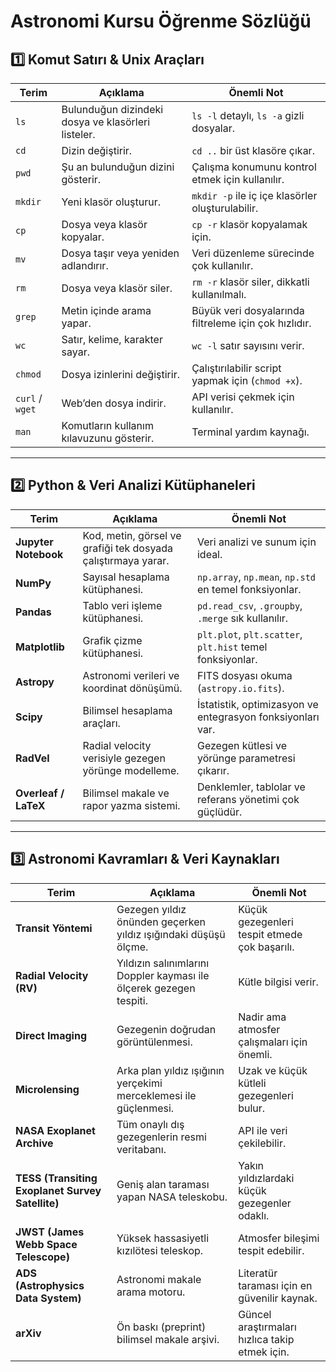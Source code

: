# Astronomi Kursu Öğrenme Sözlüğü

## 1️⃣ Komut Satırı & Unix Araçları

| Terim | Açıklama | Önemli Not |
|-------|----------|------------|
| `ls` | Bulunduğun dizindeki dosya ve klasörleri listeler. | `ls -l` detaylı, `ls -a` gizli dosyalar. |
| `cd` | Dizin değiştirir. | `cd ..` bir üst klasöre çıkar. |
| `pwd` | Şu an bulunduğun dizini gösterir. | Çalışma konumunu kontrol etmek için kullanılır. |
| `mkdir` | Yeni klasör oluşturur. | `mkdir -p` ile iç içe klasörler oluşturulabilir. |
| `cp` | Dosya veya klasör kopyalar. | `cp -r` klasör kopyalamak için. |
| `mv` | Dosya taşır veya yeniden adlandırır. | Veri düzenleme sürecinde çok kullanılır. |
| `rm` | Dosya veya klasör siler. | `rm -r` klasör siler, dikkatli kullanılmalı. |
| `grep` | Metin içinde arama yapar. | Büyük veri dosyalarında filtreleme için çok hızlıdır. |
| `wc` | Satır, kelime, karakter sayar. | `wc -l` satır sayısını verir. |
| `chmod` | Dosya izinlerini değiştirir. | Çalıştırılabilir script yapmak için (`chmod +x`). |
| `curl` / `wget` | Web’den dosya indirir. | API verisi çekmek için kullanılır. |
| `man` | Komutların kullanım kılavuzunu gösterir. | Terminal yardım kaynağı. |

---

## 2️⃣ Python & Veri Analizi Kütüphaneleri

| Terim | Açıklama | Önemli Not |
|-------|----------|------------|
| **Jupyter Notebook** | Kod, metin, görsel ve grafiği tek dosyada çalıştırmaya yarar. | Veri analizi ve sunum için ideal. |
| **NumPy** | Sayısal hesaplama kütüphanesi. | `np.array`, `np.mean`, `np.std` en temel fonksiyonlar. |
| **Pandas** | Tablo veri işleme kütüphanesi. | `pd.read_csv`, `.groupby`, `.merge` sık kullanılır. |
| **Matplotlib** | Grafik çizme kütüphanesi. | `plt.plot`, `plt.scatter`, `plt.hist` temel fonksiyonlar. |
| **Astropy** | Astronomi verileri ve koordinat dönüşümü. | FITS dosyası okuma (`astropy.io.fits`). |
| **Scipy** | Bilimsel hesaplama araçları. | İstatistik, optimizasyon ve entegrasyon fonksiyonları var. |
| **RadVel** | Radial velocity verisiyle gezegen yörünge modelleme. | Gezegen kütlesi ve yörünge parametresi çıkarır. |
| **Overleaf / LaTeX** | Bilimsel makale ve rapor yazma sistemi. | Denklemler, tablolar ve referans yönetimi çok güçlüdür. |

---

## 3️⃣ Astronomi Kavramları & Veri Kaynakları

| Terim | Açıklama | Önemli Not |
|-------|----------|------------|
| **Transit Yöntemi** | Gezegen yıldız önünden geçerken yıldız ışığındaki düşüşü ölçme. | Küçük gezegenleri tespit etmede çok başarılı. |
| **Radial Velocity (RV)** | Yıldızın salınımlarını Doppler kayması ile ölçerek gezegen tespiti. | Kütle bilgisi verir. |
| **Direct Imaging** | Gezegenin doğrudan görüntülenmesi. | Nadir ama atmosfer çalışmaları için önemli. |
| **Microlensing** | Arka plan yıldız ışığının yerçekimi merceklemesi ile güçlenmesi. | Uzak ve küçük kütleli gezegenleri bulur. |
| **NASA Exoplanet Archive** | Tüm onaylı dış gezegenlerin resmi veritabanı. | API ile veri çekilebilir. |
| **TESS (Transiting Exoplanet Survey Satellite)** | Geniş alan taraması yapan NASA teleskobu. | Yakın yıldızlardaki küçük gezegenler odaklı. |
| **JWST (James Webb Space Telescope)** | Yüksek hassasiyetli kızılötesi teleskop. | Atmosfer bileşimi tespit edebilir. |
| **ADS (Astrophysics Data System)** | Astronomi makale arama motoru. | Literatür taraması için en güvenilir kaynak. |
| **arXiv** | Ön baskı (preprint) bilimsel makale arşivi. | Güncel araştırmaları hızlıca takip etmek için. |
